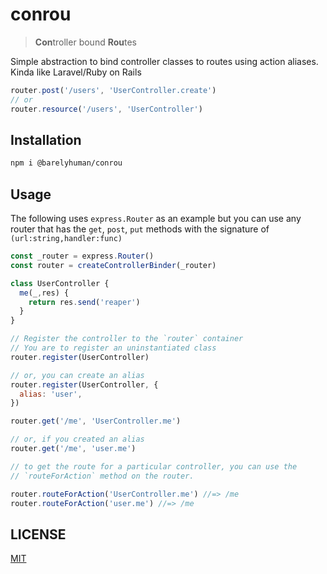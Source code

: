 # conrou

> **Con**troller bound **Rou**tes

Simple abstraction to bind controller classes to routes using action aliases.
Kinda like Laravel/Ruby on Rails

```js
router.post('/users', 'UserController.create')
// or
router.resource('/users', 'UserController')
```

## Installation

```sh
npm i @barelyhuman/conrou
```

## Usage

The following uses `express.Router` as an example but you can use any router that has the `get`, `post`, `put` methods with the signature of `(url:string,handler:func)`

```js
const _router = express.Router()
const router = createControllerBinder(_router)

class UserController {
  me(_,res) {
    return res.send('reaper')
  }
}

// Register the controller to the `router` container
// You are to register an uninstantiated class
router.register(UserController)

// or, you can create an alias
router.register(UserController, {
  alias: 'user',
})

router.get('/me', 'UserController.me')

// or, if you created an alias
router.get('/me', 'user.me')

// to get the route for a particular controller, you can use the
// `routeForAction` method on the router.

router.routeForAction('UserController.me') //=> /me
router.routeForAction('user.me') //=> /me
```

## LICENSE

[MIT](/LICENSE)
